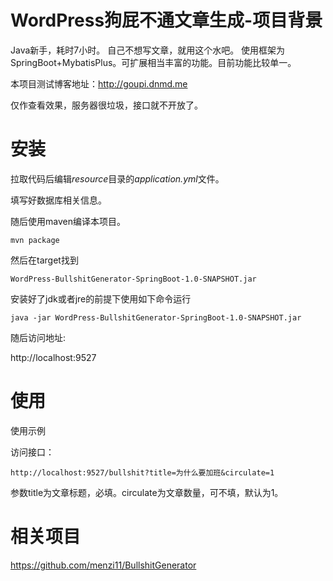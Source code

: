 ﻿
# WordPress狗屁不通文章生成-项目背景

Java新手，耗时7小时。
自己不想写文章，就用这个水吧。
使用框架为SpringBoot+MybatisPlus。可扩展相当丰富的功能。目前功能比较单一。

本项目测试博客地址：http://goupi.dnmd.me

仅作查看效果，服务器很垃圾，接口就不开放了。
# 安装

拉取代码后编辑*resource*目录的*application.yml*文件。

填写好数据库相关信息。

随后使用maven编译本项目。

`mvn package`

然后在target找到

`WordPress-BullshitGenerator-SpringBoot-1.0-SNAPSHOT.jar`

安装好了jdk或者jre的前提下使用如下命令运行

`java -jar WordPress-BullshitGenerator-SpringBoot-1.0-SNAPSHOT.jar`

随后访问地址:

  http://localhost:9527
# 使用

使用示例

访问接口：

`http://localhost:9527/bullshit?title=为什么要加班&circulate=1`

参数title为文章标题，必填。circulate为文章数量，可不填，默认为1。

# 相关项目

https://github.com/menzi11/BullshitGenerator

